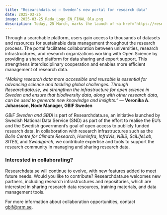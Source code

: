 ```yaml
---
title: "Researchdata.se – Sweden’s new portal for research data"
date: 2025-03-25
image: 2025-03-25_Reda_Logo_EN_FINAL_Bla.png
description: Today, 25 March, marks the launch of <a href="https://researchdata.se/en"><em>Researchdata.se</em></a>, a new national web portal designed to make it easier for researchers to find, share, and reuse research data across various disciplines.
---
```


Through a searchable platform, users gain access to thousands of datasets and resources for sustainable data management throughout the research process. The portal facilitates collaboration between universities, research infrastructures, and research organizations working with Open Science by providing a shared platform for data sharing and expert support. This strengthens interdisciplinary cooperation and enables more efficient management of research data.

*“Making research data more accessible and reusable is essential for advancing science and tackling global challenges. Through Researchdata.se, we strengthen the infrastructure for open science in Sweden and ensure that biodiversity data, along with other research data, can be used to generate new knowledge and insights.”* — **Veronika A. Johansson, Node Manager, GBIF Sweden**

*GBIF Sweden and SBDI* is part of Researchdata.se, an initiative launched by Swedish National Data Service (SND) as part of the effort to realise the EU’s and the Swedish government’s goal of open access to publicly funded research data. In collaboration with research infrastructures such as the *Bolin Centre for Climate Research*, *Huminfra*, *InfraVis*, *NBIS*, *SciLifeLab*, *SITES*, and *Swedigarch*, we contribute expertise and tools to support the research community in managing and sharing research data.

### Interested in collaborating?
Researchdata.se will continue to evolve, with new features added to meet future needs. Would you like to contribute? Researchdata.se welcomes new partners, including research infrastructures and repositories, which are interested in sharing research data resources, training materials, and data management tools.

For more information about collaboration opportunities, contact [gbif@nrm.se](mailto:gbif@nrm.se).
